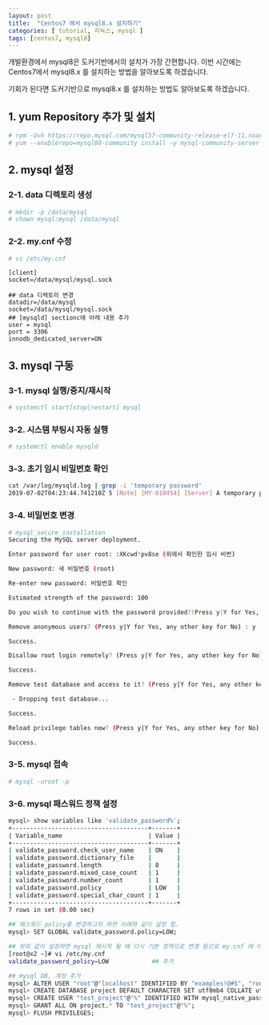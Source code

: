 ```yaml
---
layout: post
title:  "Centos7 에서 mysql8.x 설치하기"
categories: [ tutorial, 리눅스, mysql ]
tags: [centos7, mysql8]
---
```


개발환경에서 mysql8은 도커기반에서의 설치가 가장 간편합니다. 이번 시간에는 Centos7에서 mysql8.x 를 설치하는 방법을 알아보도록 하겠습니다.

기회가 된다면 도커기반으로 mysql8.x 를 설치하는 방법도 알아보도록 하겠습니다.

## 1. yum Repository 추가 및 설치

```bash
# rpm -Uvh https://repo.mysql.com/mysql57-community-release-el7-11.noarch.rpm
# yum --enablerepo=mysql80-community install -y mysql-community-server
```

## 2. mysql 설정

### 2-1. data 디렉토리 생성

```bash
# mkdir -p /data/mysql
# chown mysql:mysql /data/mysql
```

### 2-2. my.cnf 수정

```bash
# vi /etc/my.cnf
```

```text
[client]
socket=/data/mysql/mysql.sock

## data 디렉토리 변경
datadir=/data/mysql
socket=/data/mysql/mysql.sock
## [mysqld] sectionc에 아래 내용 추가
user = mysql
port = 3306
innodb_dedicated_server=ON
```

## 3. mysql 구동

### 3-1. mysql 실행/중지/재시작

```bash
# systemctl start[stop|restart] mysql
```

### 3-2. 시스템 부팅시 자동 실행

```bash
# systemctl enable mysqld
```

### 3-3. 초기 임시 비밀번호 확인

```bash
cat /var/log/mysqld.log | grep -i 'temporary password'
2019-07-02T04:23:44.741210Z 5 [Note] [MY-010454] [Server] A temporary password is generated for root@localhost: :XKcwd*pv8se
```

### 3-4. 비밀번호 변경

```bash
# mysql_secure_installation
Securing the MySQL server deployment.

Enter password for user root: :XKcwd*pv8se (위에서 확인한 임시 비번)

New password: 새 비밀번호 (root)

Re-enter new password: 비밀번호 확인

Estimated strength of the password: 100 

Do you wish to continue with the password provided?(Press y|Y for Yes, any other key for No) : y    ## 변경 된 비밀번호를 계속 사용하시겠습니까?

Remove anonymous users? (Press y|Y for Yes, any other key for No) : y  ## 익명사용자를 삭제 할까요?

Success.

Disallow root login remotely? (Press y|Y for Yes, any other key for No) : y  ##원격 root 로그인 차단?

Success.

Remove test database and access to it? (Press y|Y for Yes, any other key for No) : y  ## 테스트 데이터베이스 삭제?

 - Dropping test database...

Success.

Reload privilege tables now? (Press y|Y for Yes, any other key for No) : y  ##관리자 권한 테이블 다시 로드할까요?

Success.
```

### 3-5. mysql 접속

```bash
# mysql -uroot -p
```

### 3-6. mysql 패스워드 정책 설정

```bash
mysql> show variables like 'validate_password%';
+--------------------------------------+-------+
| Variable_name                        | Value |
+--------------------------------------+-------+
| validate_password.check_user_name    | ON    |
| validate_password.dictionary_file    |       |
| validate_password.length             | 8     |
| validate_password.mixed_case_count   | 1     |
| validate_password.number_count       | 1     |
| validate_password.policy             | LOW   |
| validate_password.special_char_count | 1     |
+--------------------------------------+-------+
7 rows in set (0.00 sec)

## 패스워드 policy를 변경하고자 하면 아래와 같이 설정 함. 
mysql> SET GLOBAL validate_password.policy=LOW;

## 위와 같이 설정하면 mysql 재시작 될 때 다시 기본 정책으로 변경 됨으로 my.cnf 에 아래와 같이 추가 하면 재시작시에도 설정값으로 시작됨. 
[root@x2 ~]# vi /etc/my.cnf
validate_password_policy=LOW            ## 추가

## mysql DB, 계정 추가
mysql> ALTER USER "root"@"localhost" IDENTIFIED BY "examples!@#$", "root"@"localhost" PASSWORD EXPIRE NEVER;
mysql> CREATE DATABASE project DEFAULT CHARACTER SET utf8mb4 COLLATE utf8mb4_unicode_ci;
mysql> CREATE USER "test_project"@"%" IDENTIFIED WITH mysql_native_password BY "examples!@#$";
mysql> GRANT ALL ON project.* TO "test_project"@"%";
mysql> FLUSH PRIVILEGES;
```